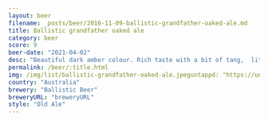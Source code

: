 ```yaml
---
layout: beer
filename: _posts/beer/2016-11-09-ballistic-grandfather-oaked-ale.md
title: Ballistic grandfather oaked ale
category: beer
score: 9
beer-date: "2021-04-02"
desc: "Beautiful dark amber colour. Rich taste with a bit of tang,  little bit of sweetness. Very little on the hop side and one for savouring over a long time"
permalink: /beer/:title.html
img: /img/list/ballistic-grandfather-oaked-ale.jpeguntappd: "https://untappd.com/b/ballistic-beer-the-grandfather-oaked-ale/1790947"
country: "Australia"
brewery: "Ballistic Beer"
breweryURL: "breweryURL"
style: "Old Ale"
---
```

